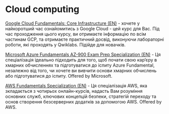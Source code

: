 # Cloud computing

[Google Cloud Fundamentals: Core Infrastructure (EN)](https://www.coursera.org/learn/gcp-fundamentals) - хочете у найкоротший час ознайомитись з Google Cloud - цей курс для Вас. Під час проходження цього курсу, ви отримаєте інформацію по всім частинам GCP, та отримаєте практичний досвід, виконуючи лабораторні роботи, які проходять у Qwiklabs. Підійде для новачків. 

[Microsoft Azure Fundamentals AZ-900 Exam Prep Specialization (EN)](https://www.coursera.org/specializations/microsoft-azure-fundamentals-az-900) - Ця спеціалізація ідеально підходить для того, щоб почати свою кар’єру в хмарних обчисленнях та підготуватися до іспиту Azure Fundamental, незалежно від того, чи хочете ви вивчити основи хмарних обчислень або підготуватися до іспиту. Offered by Microsoft.

[AWS Fundamentals Specialization (EN)](https://www.coursera.org/specializations/aws-fundamentals) - Ця спеціалізація AWS, яка зкладається з чотирьох онлайн-курсів, надасть Вам розуміння основних служб, ключових концепцій безпеки, стратегій переходу та основ створення безсерверних додатків за допомогою AWS. Offered by AWS.

